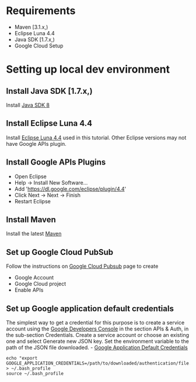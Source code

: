 # Requirements

*   Maven [3.1.x,)
*   Eclipse Luna 4.4
*   Java SDK [1.7.x,)
*   Google Cloud Setup

# Setting up local dev environment

## Install Java SDK [1.7.x,)

Install [Java SDK 8][1]

## Install Eclipse Luna 4.4

Install [Eclipse Luna 4.4][2] used in this tutorial. Other Eclipse versions may not have Google APIs plugin.

## Install Google APIs Plugins

*   Open Eclipse 
*   Help -> Install New Software... 
*   Add 'https://dl.google.com/eclipse/plugin/4.4' 
*   Click Next -> Next -> Finish 
*   Restart Eclipse

## Install Maven

Install the latest [Maven][3]

## Set up Google Cloud PubSub

Follow the instructions on [Google Cloud Pubsub][4] page to create

*   Google Account
*   Google Cloud project
*   Enable APIs

## Set up Google application default credentials

The simplest way to get a credential for this purpose is to create a service account using the [Google Developers Console][5] in the section APIs & Auth, in the sub-section Credentials. Create a service account or choose an existing one and select Generate new JSON key. Set the environment variable to the path of the JSON file downloaded. - [Google Application Default Credentials][6]

    echo "export GOOGLE_APPLICATION_CREDENTIALS=/path/to/downloaded/authentication/file.json" > ~/.bash_profile
    source ~/.bash_profile

 [1]: http://www.oracle.com/technetwork/java/javase/downloads/jdk8-downloads-2133151.html
 [2]: http://www.eclipse.org/downloads/packages/eclipse-standard-44/lunar
 [3]: https://maven.apache.org/install.html
 [4]: https://cloud.google.com/pubsub/prereqs
 [5]: https://console.developers.google.com
 [6]: https://developers.google.com/identity/protocols/application-default-credentials